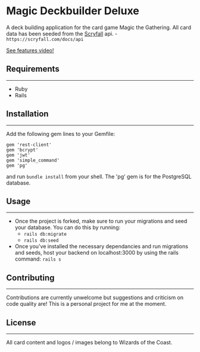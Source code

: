 # Magic Deckbuilder Deluxe
A deck building application for the card game Magic the Gathering.
All card data has been seeded from the <a href="https://scryfall.com/docs/api">Scryfall</a> api. - `https://scryfall.com/docs/api`

<a href = "https://youtu.be/yaA-Sau9FMk">See features video!</a>

## Requirements
---
- Ruby
- Rails

## Installation
---
Add the following gem lines to your Gemfile: 
```
gem 'rest-client'
gem 'bcrypt'
gem 'jwt'
gem 'simple_command'
gem 'pg'
```
and run `bundle install` from your shell.
The 'pg' gem is for the PostgreSQL database. 

## Usage
---
- Once the project is forked, make sure to run your migrations and seed your database. You can do this by running: 
  - `rails db:migrate`
  - `rails db:seed`
- Once you've installed the necessary dependancies and run migrations and seeds, host your backend on localhost:3000 by using the rails command: `rails s`

## Contributing
---
Contributions are currently unwelcome but suggestions and criticism on code quality are! This is a personal project for me at the moment.

## License
---
All card content and logos / images belong to Wizards of the Coast.
